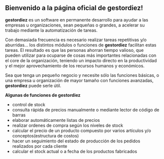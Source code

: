 ## Bienvenido a la página oficial de gestordiez!

**gestordiez** es un software en permanente desarrollo para ayudar a las empresas u organizaciones, sean pequeñas o grandes, a acelerar su trabajo mediante la automatización de tareas. 

Con demasiada frecuencia es necesario realizar tareas repetitivas y/o aburridas... los distintos módulos o funciones de **gestordiez** facilitan estas tareas. El resultado es que las personas ahorran tiempo valioso, que pueden utilizar para ocuparse de cosas más importantes relacionadas con el core de la organización, teniendo un impacto directo en la productividad y el mejor aprovechamiento de los recursos humanos y económicos. 

Sea que tenga un pequeño negocio y necesite sólo las funciones básicas, o una empresa u organización de mayor tamaño con funciones avanzadas, **gestordiez** puede serle útil.

**Algunas de funciones de gestordiez**

- control de stock
- consulta rápida de precios manualmente o mediante lector de código de barras
- elaborar automáticamente listas de precios
- realizar ordenes de compra según los niveles de stock
- calcular el precio de un producto compuesto por varios artículos y/o conceptos(estructura de costos)
- hacer un seguimiento del estado de producción de los pedidos realizados por cada cliente
- calcular el stock actual o a fecha de los productos fabricados
